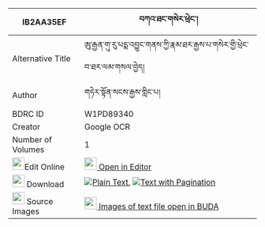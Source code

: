 |IB2AA35EF|བཀའ་ཐང་གསེར་ཕྲེང་། 
| --- | --- 
|Alternative Title |ཨུ་རྒྱན་གུ་རུ་པདྨ་འབྱུང་གནས་ཀྱི་རྣམ་ཐར་རྒྱས་པ་གསེར་གྱི་ཕྲེང་བ་ཐར་ལམ་གསལ་བྱེད།
|Author| གཏེར་སྟོན་སངས་རྒྱས་གླིང་པ།
|BDRC ID | W1PD89340
|Creator | Google OCR
|Number of Volumes| 1
|<img width="25" src="https://img.icons8.com/color/25/000000/edit-property.png">Edit Online| [<img width="25" src="https://avatars.githubusercontent.com/u/45091458?s=200&v=4"> Open in Editor](http://editor.openpecha.org/IB2AA35EF)
|<img width="25" src="https://img.icons8.com/fluent/48/000000/download-2.png"/>  Download | [![](https://img.icons8.com/color/20/000000/txt.png)Plain Text](https://github.com/Openpecha/IB2AA35EF/releases/download/v1/ka_tang_ser_treng_plain_IB2AA35EF.zip), [![](https://img.icons8.com/color/20/000000/txt.png)Text with Pagination](https://github.com/Openpecha/IB2AA35EF/releases/download/v1/ka_tang_ser_treng_pages_IB2AA35EF.zip)
|<img width="25" src="https://img.icons8.com/plasticine/100/000000/pictures-folder.png"/>  Source Images | [<img width="25" src="https://library.bdrc.io/icons/BUDA-small.svg"> Images of text file open in BUDA](https://library.bdrc.io/show/bdr:W1PD89340)